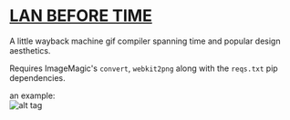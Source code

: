[LAN BEFORE TIME](http://mark-beasley.com/log/2013-12-30/lan-time/)
=================

A little wayback machine gif compiler spanning time and popular design aesthetics.

Requires ImageMagic's `convert`, `webkit2png` along with the `reqs.txt` pip dependencies.

an example:<br>
![alt tag](https://raw.github.com/m4rk3r/lan-before-time/example-gifs/example-gifs/images-google.com.gif)
